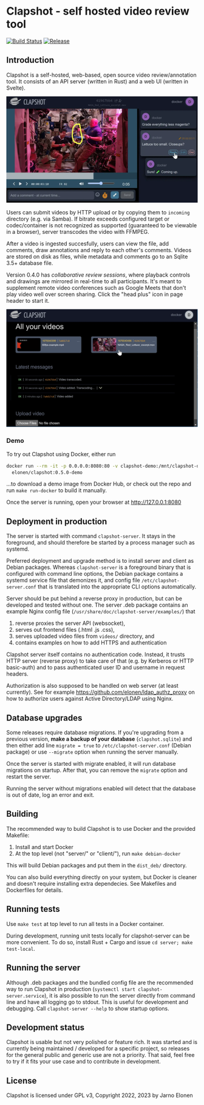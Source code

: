 # Clapshot - self hosted video review tool

[![Build Status](https://app.travis-ci.com/elonen/clapshot.svg?branch=master)](https://app.travis-ci.com/elonen/clapshot)
[![Release](https://img.shields.io/github/v/release/elonen/clapshot?include_prereleases)]()

## Introduction

Clapshot is a self-hosted, web-based, open source video review/annotation tool.
It consists of an API server (written in Rust) and a web UI (written in Svelte).

![Review UI screenshot](doc/video-commenting.webp)

Users can submit videos by HTTP upload or by copying them to `incoming` directory (e.g. via Samba).
If bitrate exceeds configured target or codec/container is not recognized as supported (guaranteed to be viewable in a browser),
server transcodes the video with FFMPEG.

After a video is ingested succesfully, users can view the file, add comments, draw annotations
and reply to each other's comments. Videos are stored on disk as files, while metadata and comments
go to an Sqlite 3.5+ database file.

Version 0.4.0 has _collaborative review sessions_, where playback controls and drawings
are mirrored in real-time to all participants. It's meant to supplement remote video conferences
such as Google Meets that don't play video well over screen sharing. Click the "head plus" icon
in page header to start it.

![Video listing screenshot](doc/video-list.webp)


### Demo

To try out Clapshot using Docker, either run
```bash
docker run --rm -it -p 0.0.0.0:8080:80 -v clapshot-demo:/mnt/clapshot-data/data \
  elonen/clapshot:0.5.0-demo
```
...to download a demo image from Docker Hub, or check out the repo and run `make run-docker` to build it manually.

Once the server is running, open your browser at http://127.0.0.1:8080

## Deployment in production

The server is started with command `clapshot-server`. It stays in the
foreground, and should therefore be started by a process manager such as systemd.

Preferred deployment and upgrade method is to install server and client as Debian
packages. Whereas `clapshot-server` is a foreground binary that is configured with command line options,
the Debian package contains a systemd service file that demonizes it, and config file `/etc/clapshot-server.conf` that is
translated into the appropriate CLI options automatically. 

Server should be put behind a reverse proxy in production, but
can be developed and tested without one. The server .deb package contains
an example Nginx config file (`/usr/share/doc/clapshot-server/examples/`) that

 1. reverse proxies the server API (websocket),
 2. serves out frontend files (.html .js .css),
 3. serves uploaded video files from `videos/` directory, and
 4. contains examples on how to add HTTPS and authentication

Clapshot server itself contains no authentication code. Instead, it trusts
HTTP server (reverse proxy) to take care of that (e.g. by Kerberos or HTTP basic-auth) and
to pass authenticated user ID and username in request headers.

Authorization is also supposed to be handled on web server (at least currently).
See for example https://github.com/elonen/ldap_authz_proxy on how to
authorize users against Active Directory/LDAP using Nginx.

## Database upgrades

Some releases require database migrations. If you're upgrading from a previous version, **make a backup of your database** (`clapshot.sqlite`) and then either add line `migrate = true` to `/etc/clapshot-server.conf` (Debian package) or use `--migrate` option when running the server manually.

Once the server is started with migrate enabled, it will run database migrations
on startup. After that, you can remove the `migrate` option and restart the server.

Running the server without migrations enabled will detect that the database is out of date, log an error and exit.

## Building

The recommended way to build Clapshot is to use Docker and the provided Makefile:

 1. Install and start Docker
 2. At the top level (not "server/" or "client/"), run `make debian-docker`

This will build Debian packages and put them in the `dist_deb/` directory.

You can also build everything directly on your system, but Docker
is cleaner and doesn't require installing extra dependecies.
See Makefiles and Dockerfiles for details.

## Running tests

Use `make test` at top level to run all tests in a Docker container.

During development, running unit tests locally for clapshot-server can be more
convenient. To do so, install Rust + Cargo and issue `cd server; make test-local`.

## Running the server

Although .deb packages and the bundled config file are the recommended way to run
Clapshot in production (`systemctl start clapshot-server.service`), it is also possible to
run the server directly from command line and have all logging go to stdout.
This is useful for development and debugging. Call `clapshot-server --help` to show startup options.


## Development status

Clapshot is usable but not very polished or feature rich. It was started
and is currently being maintained / developed for a specific project, so releases for
the general public and generic use are not a priority. That said, feel free to try
if it fits your use case and to contribute in development.

## License

Clapshot is licensed under GPL v3, Copyright 2022, 2023 by Jarno Elonen
